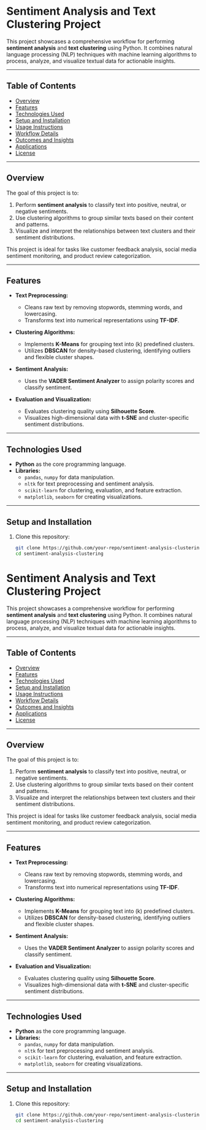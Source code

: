 # Sentiment Analysis and Text Clustering Project

This project showcases a comprehensive workflow for performing **sentiment analysis** and **text clustering** using Python. It combines natural language processing (NLP) techniques with machine learning algorithms to process, analyze, and visualize textual data for actionable insights.

---

## **Table of Contents**
- [Overview](#overview)
- [Features](#features)
- [Technologies Used](#technologies-used)
- [Setup and Installation](#setup-and-installation)
- [Usage Instructions](#usage-instructions)
- [Workflow Details](#workflow-details)
- [Outcomes and Insights](#outcomes-and-insights)
- [Applications](#applications)
- [License](#license)

---

## **Overview**

The goal of this project is to:
1. Perform **sentiment analysis** to classify text into positive, neutral, or negative sentiments.
2. Use clustering algorithms to group similar texts based on their content and patterns.
3. Visualize and interpret the relationships between text clusters and their sentiment distributions.

This project is ideal for tasks like customer feedback analysis, social media sentiment monitoring, and product review categorization.

---

## **Features**

- **Text Preprocessing:**  
  - Cleans raw text by removing stopwords, stemming words, and lowercasing.
  - Transforms text into numerical representations using **TF-IDF**.
  
- **Clustering Algorithms:**  
  - Implements **K-Means** for grouping text into \(k\) predefined clusters.
  - Utilizes **DBSCAN** for density-based clustering, identifying outliers and flexible cluster shapes.

- **Sentiment Analysis:**  
  - Uses the **VADER Sentiment Analyzer** to assign polarity scores and classify sentiment.

- **Evaluation and Visualization:**  
  - Evaluates clustering quality using **Silhouette Score**.
  - Visualizes high-dimensional data with **t-SNE** and cluster-specific sentiment distributions.

---

## **Technologies Used**

- **Python** as the core programming language.
- **Libraries:**
  - `pandas`, `numpy` for data manipulation.
  - `nltk` for text preprocessing and sentiment analysis.
  - `scikit-learn` for clustering, evaluation, and feature extraction.
  - `matplotlib`, `seaborn` for creating visualizations.

---

## **Setup and Installation**

1. Clone this repository:
   ```bash
   git clone https://github.com/your-repo/sentiment-analysis-clustering.git
   cd sentiment-analysis-clustering
# Sentiment Analysis and Text Clustering Project

This project showcases a comprehensive workflow for performing **sentiment analysis** and **text clustering** using Python. It combines natural language processing (NLP) techniques with machine learning algorithms to process, analyze, and visualize textual data for actionable insights.

---

## **Table of Contents**
- [Overview](#overview)
- [Features](#features)
- [Technologies Used](#technologies-used)
- [Setup and Installation](#setup-and-installation)
- [Usage Instructions](#usage-instructions)
- [Workflow Details](#workflow-details)
- [Outcomes and Insights](#outcomes-and-insights)
- [Applications](#applications)
- [License](#license)

---

## **Overview**

The goal of this project is to:
1. Perform **sentiment analysis** to classify text into positive, neutral, or negative sentiments.
2. Use clustering algorithms to group similar texts based on their content and patterns.
3. Visualize and interpret the relationships between text clusters and their sentiment distributions.

This project is ideal for tasks like customer feedback analysis, social media sentiment monitoring, and product review categorization.

---

## **Features**

- **Text Preprocessing:**  
  - Cleans raw text by removing stopwords, stemming words, and lowercasing.
  - Transforms text into numerical representations using **TF-IDF**.
  
- **Clustering Algorithms:**  
  - Implements **K-Means** for grouping text into \(k\) predefined clusters.
  - Utilizes **DBSCAN** for density-based clustering, identifying outliers and flexible cluster shapes.

- **Sentiment Analysis:**  
  - Uses the **VADER Sentiment Analyzer** to assign polarity scores and classify sentiment.

- **Evaluation and Visualization:**  
  - Evaluates clustering quality using **Silhouette Score**.
  - Visualizes high-dimensional data with **t-SNE** and cluster-specific sentiment distributions.

---

## **Technologies Used**

- **Python** as the core programming language.
- **Libraries:**
  - `pandas`, `numpy` for data manipulation.
  - `nltk` for text preprocessing and sentiment analysis.
  - `scikit-learn` for clustering, evaluation, and feature extraction.
  - `matplotlib`, `seaborn` for creating visualizations.

---

## **Setup and Installation**

1. Clone this repository:
   ```bash
   git clone https://github.com/your-repo/sentiment-analysis-clustering.git
   cd sentiment-analysis-clustering
